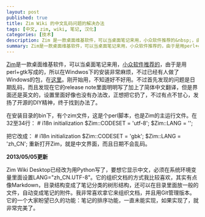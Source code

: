 ```yaml
---
layout: post
published: true
title: Zim Wiki 的中文乱码问题的解决办法
tags: [中文, zim, wiki, 笔记, 汉化]
categories: [技术]    
description: Zim 是一款桌面维基软件，可以当桌面笔记来用，小众软件推荐的&nbsp;，由于是用perl+gtk写成的，所以在Windwos下的安装非常麻烦，不过已经有人做了Windows的包，在这里&nbsp;。刚开始用，
summary: Zim是一款桌面维基软件，可以当桌面笔记来用，小众软件推荐的，由于是用perl+gtk写成的，所以在Windwos下的安装非常麻烦，不过已经有人做了Windows的包，在这里。刚开始用，
---
```

[Zim](http://zim-wiki.org/)是一款桌面维基软件，可以当桌面笔记来用，[小众软件推荐的](http://www.appinn.com/zim-wiki/)，由于是用perl+gtk写成的，所以在Windwos下的安装非常麻烦，不过已经有人做了Windows的包，在[这里](http://code.google.com/p/zimdesktopwiki-windows/)。刚开始用，不知道好不好用。不过首先发现的问题是日期乱码，而且发现在它的release note里面明明写了加上了简体中文翻译，但是界面还是英文的，设置里面好像也没有办法改，正想把它扔了，不过有点不甘心，发扬了开源的DIY精神，终于找到办法了。
 
在安装目录的bin下，有个zim文件，这是个perl脚本，也是Zim的主运行文件。在32至34行：
	# i18n initialization
	$Zim::CODESET = 'utf-8';
	$Zim::LANG = '';
	
把它改成：
	# i18n initialization
	$Zim::CODESET = 'gbk';
	$Zim::LANG = 'zh_CN';
	重新打开Zim，就是中文界面，而且日期不会乱码。

**2013/05/05更新**

Zim Wiki Desktop已经改为用Python写了，要想它显示中文，必须在系统环境变量里面设置LANG="zh_CN.UTF-8"。它的组织文档的方式我比较喜欢，其实有点像Markdown，目录结构变成了笔记分类的树形结构，还可以在目录里面放一般的文件，自动变成笔记的附件。我非常喜欢拿它来组织文档，并且用Git管理版本。它的一个大家盼望已久的功能：笔记的排序功能，一直未能实现，如果实现了，就非常完美了。

